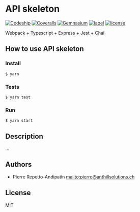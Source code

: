# API skeleton

[![Codeship](https://img.shields.io/codeship/ead92960-4dc1-0135-5d12-0a7961bd3964.svg)](https://app.codeship.com/projects/233308)
[![Coveralls](https://img.shields.io/coveralls/anthillsolutions/api-skel.svg)](https://coveralls.io/github/anthillsolutions/api-skel?branch=master)
[![Gemnasium](https://img.shields.io/gemnasium/anthillsolutions/api-skel.svg)](https://gemnasium.com/github.com/anthillsolutions/api-skel)
[![label](https://img.shields.io/github/issues/anthillsolutions/api-skel.svg)](https://github.com/anthillsolutions/api-skel/issues)
[![license](https://img.shields.io/github/license/anthillsolutions/api-skel.svg)](https://github.com/anthillsolutions/api-skel/blob/master/LICENSE)

Webpack + Typescript + Express + Jest + Chai

## How to use API skeleton

### Install

```
$ yarn
```

### Tests

```
$ yarn test
```

### Run

```
$ yarn start
```

## Description

...

## Authors

- Pierre Repetto-Andipatin <mailto:pierre@anthillsolutions.ch>

## License

MIT
